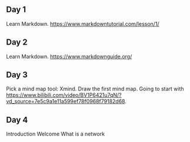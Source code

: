 ## Day 1

Learn Markdown. https://www.markdowntutorial.com/lesson/1/

## Day 2

Learn Markdown. https://www.markdownguide.org/

## Day 3

Pick a mind map tool: Xmind. Draw the first mind map. Going to start with https://www.bilibili.com/video/BV1P6421u7qN/?vd_source=7e5c9a1e11a599ef78f0968f79182d68.

## Day 4
Introduction
Welcome
What is a network

